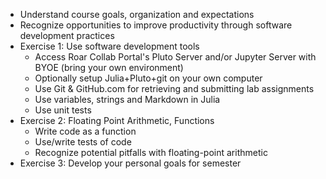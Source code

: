 - Understand course goals, organization and expectations
- Recognize opportunities to improve productivity through software development practices
- Exercise 1: Use software development tools
   + Access Roar Collab Portal's Pluto Server and/or Jupyter Server with BYOE (bring your own environment)
   + Optionally setup Julia+Pluto+git on your own computer
   + Use Git & GitHub.com for retrieving and submitting lab assignments
   + Use variables, strings and Markdown in Julia
   + Use unit tests
- Exercise 2: Floating Point Arithmetic, Functions
   + Write code as a function
   + Use/write tests of code
   + Recognize potential pitfalls with floating-point arithmetic
- Exercise 3: Develop your personal goals for semester
